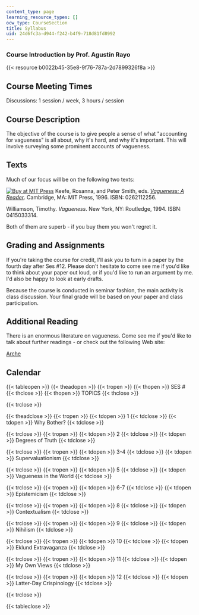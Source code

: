 ```yaml
---
content_type: page
learning_resource_types: []
ocw_type: CourseSection
title: Syllabus
uid: 24d6fc3a-d944-f242-b4f9-718d81fd8992
---
```


### Course Introduction by Prof. Agustín Rayo

{{< resource b0022b45-35e8-9f76-787a-2d7899326f8a >}}

Course Meeting Times
--------------------

Discussions: 1 session / week, 3 hours / session

Course Description
------------------

The objective of the course is to give people a sense of what "accounting for vagueness" is all about, why it's hard, and why it's important. This will involve surveying some prominent accounts of vagueness.

Texts
-----

Much of our focus will be on the following two texts:

[![Buy at MIT Press](/images/mp_logo.gif)](https://mitpress.mit.edu/books/vagueness) Keefe, Rosanna, and Peter Smith, eds. [_Vagueness: A Reader_](https://mitpress.mit.edu/books/vagueness). Cambridge, MA: MIT Press, 1996. ISBN: 0262112256.

Williamson, Timothy. _Vagueness_. New York, NY: Routledge, 1994. ISBN: 0415033314.

Both of them are superb - if you buy them you won't regret it.

Grading and Assignments
-----------------------

If you're taking the course for credit, I'll ask you to turn in a paper by the fourth day after Ses #12. Please don't hesitate to come see me if you'd like to think about your paper out loud, or if you'd like to run an argument by me. I'd also be happy to look at early drafts.

Because the course is conducted in seminar fashion, the main activity is class discussion. Your final grade will be based on your paper and class participation.

Additional Reading
------------------

There is an enormous literature on vagueness. Come see me if you'd like to talk about further readings - or check out the following Web site:

[Arche](https://www.st-andrews.ac.uk/arche/)

Calendar
--------

{{< tableopen >}}
{{< theadopen >}}
{{< tropen >}}
{{< thopen >}}
SES #
{{< thclose >}}
{{< thopen >}}
TOPICS
{{< thclose >}}

{{< trclose >}}

{{< theadclose >}}
{{< tropen >}}
{{< tdopen >}}
1
{{< tdclose >}}
{{< tdopen >}}
Why Bother?
{{< tdclose >}}

{{< trclose >}}
{{< tropen >}}
{{< tdopen >}}
2
{{< tdclose >}}
{{< tdopen >}}
Degrees of Truth
{{< tdclose >}}

{{< trclose >}}
{{< tropen >}}
{{< tdopen >}}
3-4
{{< tdclose >}}
{{< tdopen >}}
Supervaluationism
{{< tdclose >}}

{{< trclose >}}
{{< tropen >}}
{{< tdopen >}}
5
{{< tdclose >}}
{{< tdopen >}}
Vagueness in the World
{{< tdclose >}}

{{< trclose >}}
{{< tropen >}}
{{< tdopen >}}
6-7
{{< tdclose >}}
{{< tdopen >}}
Epistemicism
{{< tdclose >}}

{{< trclose >}}
{{< tropen >}}
{{< tdopen >}}
8
{{< tdclose >}}
{{< tdopen >}}
Contextualism
{{< tdclose >}}

{{< trclose >}}
{{< tropen >}}
{{< tdopen >}}
9
{{< tdclose >}}
{{< tdopen >}}
Nihilism
{{< tdclose >}}

{{< trclose >}}
{{< tropen >}}
{{< tdopen >}}
10
{{< tdclose >}}
{{< tdopen >}}
Eklund Extravaganza
{{< tdclose >}}

{{< trclose >}}
{{< tropen >}}
{{< tdopen >}}
11
{{< tdclose >}}
{{< tdopen >}}
My Own Views
{{< tdclose >}}

{{< trclose >}}
{{< tropen >}}
{{< tdopen >}}
12
{{< tdclose >}}
{{< tdopen >}}
Latter-Day Crispinology
{{< tdclose >}}

{{< trclose >}}

{{< tableclose >}}